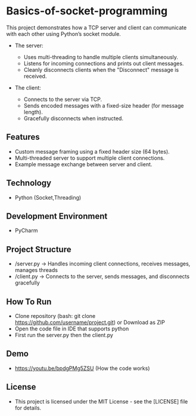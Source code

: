 # Basics-of-socket-programming
This project demonstrates how a TCP server and client can communicate with each other using Python’s socket module.

* The server:
  * Uses multi-threading to handle multiple clients simultaneously.
  * Listens for incoming connections and prints out client messages.
  * Cleanly disconnects clients when the "Disconnect" message is received.

* The client:
  * Connects to the server via TCP.
  * Sends encoded messages with a fixed-size header (for message length).
  * Gracefully disconnects when instructed.

## Features
* Custom message framing using a fixed header size (64 bytes).
* Multi-threaded server to support multiple client connections.
* Example message exchange between server and client.

## Technology
* Python (Socket,Threading)

## Development Environment
* PyCharm

## Project Structure
* /server.py   -> Handles incoming client connections, receives messages, manages threads
* /client.py   -> Connects to the server, sends messages, and disconnects gracefully

## How To Run
* Clone repository (bash: git clone https://github.com/username/project.git) or Download as ZIP
* Open the code file in IDE that supports python
* First run the server.py then the client.py

## Demo
* https://youtu.be/bpdgPMg5ZSU (How the code works)

## License
* This project is licensed under the MIT License - see the [LICENSE] file for details.


